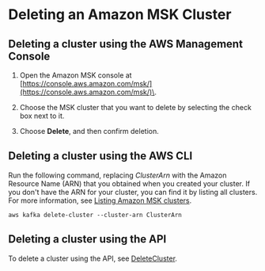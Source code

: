# Deleting an Amazon MSK Cluster<a name="msk-delete-cluster"></a>

## Deleting a cluster using the AWS Management Console<a name="delete-cluster-console"></a>

1. Open the Amazon MSK console at [https://console.aws.amazon.com/msk/](https://console.aws.amazon.com/msk/)\.

1. Choose the MSK cluster that you want to delete by selecting the check box next to it\.

1. Choose **Delete**, and then confirm deletion\.

## Deleting a cluster using the AWS CLI<a name="delete-cluster-cli"></a>

Run the following command, replacing *ClusterArn* with the Amazon Resource Name \(ARN\) that you obtained when you created your cluster\. If you don't have the ARN for your cluster, you can find it by listing all clusters\. For more information, see [Listing Amazon MSK clusters](msk-list-clusters.md)\.

```
aws kafka delete-cluster --cluster-arn ClusterArn
```

## Deleting a cluster using the API<a name="delete-cluster-api"></a>

To delete a cluster using the API, see [DeleteCluster](https://docs.aws.amazon.com//msk/1.0/apireference/clusters-clusterarn.html#DeleteCluster)\.
